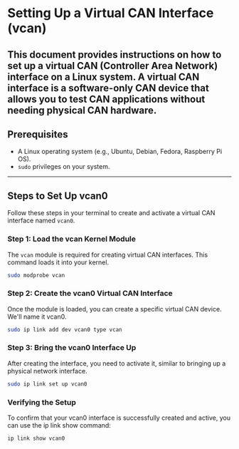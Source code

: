 # Setting Up a Virtual CAN Interface (vcan)

This document provides instructions on how to set up a virtual CAN (Controller Area Network) interface on a Linux system. A virtual CAN interface is a software-only CAN device that allows you to test CAN applications without needing physical CAN hardware.
---

## Prerequisites

* A Linux operating system (e.g., Ubuntu, Debian, Fedora, Raspberry Pi OS).
* `sudo` privileges on your system.

---

## Steps to Set Up vcan0

Follow these steps in your terminal to create and activate a virtual CAN interface named `vcan0`.

### Step 1: Load the vcan Kernel Module

The `vcan` module is required for creating virtual CAN interfaces. This command loads it into your kernel.

```bash
sudo modprobe vcan
```

### Step 2: Create the vcan0 Virtual CAN Interface

Once the module is loaded, you can create a specific virtual CAN device. We'll name it vcan0.

```bash
sudo ip link add dev vcan0 type vcan
```

### Step 3: Bring the vcan0 Interface Up

After creating the interface, you need to activate it, similar to bringing up a physical network interface.

```bash
sudo ip link set up vcan0
```

### Verifying the Setup

To confirm that your vcan0 interface is successfully created and active, you can use the ip link show command:
```bash
ip link show vcan0
```